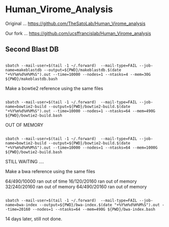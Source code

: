 
#	Human_Virome_Analysis

Original ... https://github.com/TheSatoLab/Human_Virome_analysis

Our fork ... https://github.com/ucsffrancislab/Human_Virome_analysis




##	Second Blast DB




```

sbatch --mail-user=$(tail -1 ~/.forward)  --mail-type=FAIL --job-name=makeblastdb --output=${PWD}/makeblastdb.$(date "+%Y%m%d%H%M%S").out --time=10000 --nodes=1 --ntasks=4 --mem=30G ${PWD}/makeblastdb.bash

```



Make a bowtie2 reference using the same files

```

sbatch --mail-user=$(tail -1 ~/.forward)  --mail-type=FAIL --job-name=bowtie2-build --output=${PWD}/bowtie2-build.$(date "+%Y%m%d%H%M%S").out --time=10000 --nodes=1 --ntasks=64 --mem=490G ${PWD}/bowtie2-build.bash

```
OUT OF MEMORY

```

sbatch --mail-user=$(tail -1 ~/.forward)  --mail-type=FAIL --job-name=bowtie2-build --output=${PWD}/bowtie2-build.$(date "+%Y%m%d%H%M%S").out --time=10000 --nodes=1 --ntasks=64 --mem=1000G ${PWD}/bowtie2-build.bash

```
STILL WAITING ....




Make a bwa reference using the same files

64/490/10000 ran out of time
16/120/20160 ran out of memory
32/240/20160 ran out of memory
64/490/20160 ran out of memory


```

sbatch --mail-user=$(tail -1 ~/.forward)  --mail-type=FAIL --job-name=bwa-index --output=${PWD}/bwa-index.$(date "+%Y%m%d%H%M%S").out --time=20160 --nodes=1 --ntasks=64 --mem=490G ${PWD}/bwa-index.bash

```


14 days later, still not done.




